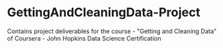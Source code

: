 # GettingAndCleaningData-Project
Contains project deliverables for the course - "Getting and Cleaning Data" of Coursera - John Hopkins Data Science Certification
